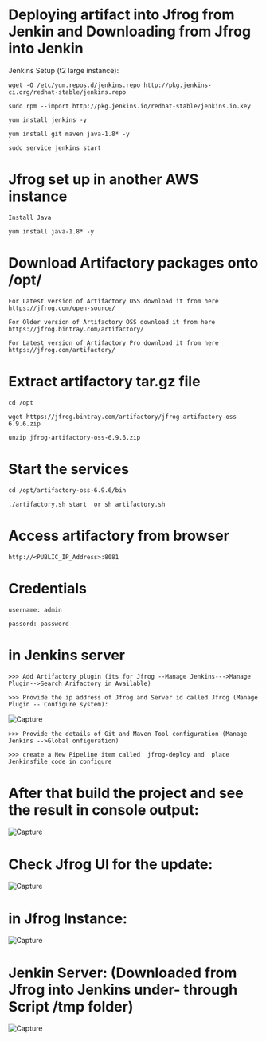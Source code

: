 Deploying artifact into Jfrog from Jenkin and Downloading from Jfrog into Jenkin
==================================================================================

Jenkins Setup (t2 large instance):

    wget -O /etc/yum.repos.d/jenkins.repo http://pkg.jenkins-ci.org/redhat-stable/jenkins.repo

    sudo rpm --import http://pkg.jenkins.io/redhat-stable/jenkins.io.key

    yum install jenkins -y

    yum install git maven java-1.8* -y

    sudo service jenkins start


Jfrog set up in another AWS instance
==============================

    Install Java

    yum install java-1.8* -y 


Download Artifactory packages onto /opt/
========================================

    For Latest version of Artifactory OSS download it from here https://jfrog.com/open-source/

    For Older version of Artifactory OSS download it from here https://jfrog.bintray.com/artifactory/

    For Latest version of Artifactory Pro download it from here https://jfrog.com/artifactory/

Extract artifactory tar.gz file
==============================

    cd /opt 

    wget https://jfrog.bintray.com/artifactory/jfrog-artifactory-oss-6.9.6.zip

    unzip jfrog-artifactory-oss-6.9.6.zip

Start the services
==================

    cd /opt/artifactory-oss-6.9.6/bin

    ./artifactory.sh start  or sh artifactory.sh

Access artifactory from browser
==============================

    http://<PUBLIC_IP_Address>:8081 

Credentials
==========

    username: admin

    passord: password

in Jenkins server
=================

    >>> Add Artifactory plugin (its for Jfrog --Manage Jenkins--->Manage Plugin-->Search Arifactory in Available)

    >>> Provide the ip address of Jfrog and Server id called Jfrog (Manage Plugin -- Configure system):

![Capture](https://user-images.githubusercontent.com/54719289/104105373-94071000-52d3-11eb-94ac-e4f1d0c4b22f.JPG)

    >>> Provide the details of Git and Maven Tool configuration (Manage Jenkins -->Global onfiguration)

    >>> create a New Pipeline item called  jfrog-deploy and  place Jenkinsfile code in configure


After that build the project and see the result in console output:
=================================================================

![Capture](https://user-images.githubusercontent.com/54719289/104105137-3aeaac80-52d2-11eb-984b-a31da4b210e5.JPG)


Check Jfrog UI for the update:
=============================

![Capture](https://user-images.githubusercontent.com/54719289/104105098-f65f1100-52d1-11eb-86d7-22c5c15ae323.JPG)


in Jfrog Instance:
=================
![Capture](https://user-images.githubusercontent.com/54719289/104105412-e9432180-52d3-11eb-817f-0c754beccf59.JPG)


Jenkin Server:  (Downloaded from Jfrog into Jenkins under- through Script /tmp folder)
==============


![Capture](https://user-images.githubusercontent.com/54719289/104105489-78e8d000-52d4-11eb-9dc9-c1acbf9e5736.JPG)
